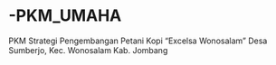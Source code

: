 # -PKM_UMAHA
PKM Strategi Pengembangan Petani Kopi “Excelsa Wonosalam” Desa Sumberjo, Kec. Wonosalam Kab. Jombang
